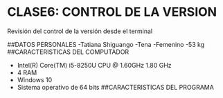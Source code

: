 # CLASE6: CONTROL DE LA VERSION
Revisión del control de la versión desde el terminal

##DATOS PERSONALES
-Tatiana Shiguango
-Tena
-Femenino
-53 kg
##CARACTERISTICAS DEL COMPUTADOR
- Intel(R) Core(TM) i5-8250U CPU @ 1.60GHz   1.80 GHz
- 4 RAM 
- Windows 10
- Sistema operativo de 64 bits
##CARACTERISTICAS DEL PROGRAMA

